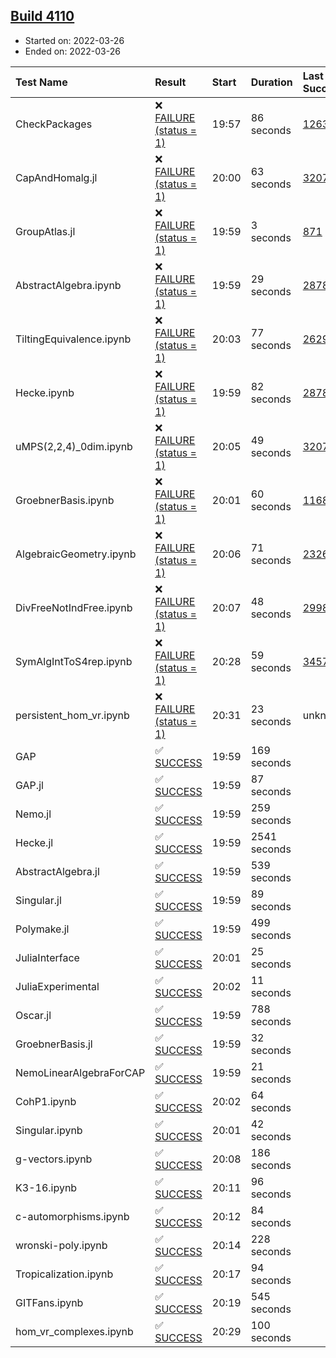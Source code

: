 ## [Build 4110](https://oscarci.mathematik.uni-kl.de/job/oscar-stable/4110/)

* Started on: 2022-03-26
* Ended on: 2022-03-26

| Test Name    | Result | Start | Duration | Last Success | First Failure |
|:-------------|:-------|:------|:---------|:-------------|:--------------|
| CheckPackages | ❌ [FAILURE (status = 1)](https://oscarci.mathematik.uni-kl.de/job/oscar-stable/4110/artifact/logs/build-4110/CheckPackages.log) | 19:57 | 86 seconds | [1263](https://oscarci.mathematik.uni-kl.de/job/oscar-stable/1263/) | [1264](https://oscarci.mathematik.uni-kl.de/job/oscar-stable/1264/) |
| CapAndHomalg.jl | ❌ [FAILURE (status = 1)](https://oscarci.mathematik.uni-kl.de/job/oscar-stable/4110/artifact/logs/build-4110/CapAndHomalg.jl.log) | 20:00 | 63 seconds | [3207](https://oscarci.mathematik.uni-kl.de/job/oscar-stable/3207/) | [3208](https://oscarci.mathematik.uni-kl.de/job/oscar-stable/3208/) |
| GroupAtlas.jl | ❌ [FAILURE (status = 1)](https://oscarci.mathematik.uni-kl.de/job/oscar-stable/4110/artifact/logs/build-4110/GroupAtlas.jl.log) | 19:59 | 3 seconds | [871](https://oscarci.mathematik.uni-kl.de/job/oscar-stable/871/) | [872](https://oscarci.mathematik.uni-kl.de/job/oscar-stable/872/) |
| AbstractAlgebra.ipynb | ❌ [FAILURE (status = 1)](https://oscarci.mathematik.uni-kl.de/job/oscar-stable/4110/artifact/logs/build-4110/AbstractAlgebra.ipynb.log) | 19:59 | 29 seconds | [2878](https://oscarci.mathematik.uni-kl.de/job/oscar-stable/2878/) | [2879](https://oscarci.mathematik.uni-kl.de/job/oscar-stable/2879/) |
| TiltingEquivalence.ipynb | ❌ [FAILURE (status = 1)](https://oscarci.mathematik.uni-kl.de/job/oscar-stable/4110/artifact/logs/build-4110/TiltingEquivalence.ipynb.log) | 20:03 | 77 seconds | [2629](https://oscarci.mathematik.uni-kl.de/job/oscar-stable/2629/) | [2630](https://oscarci.mathematik.uni-kl.de/job/oscar-stable/2630/) |
| Hecke.ipynb | ❌ [FAILURE (status = 1)](https://oscarci.mathematik.uni-kl.de/job/oscar-stable/4110/artifact/logs/build-4110/Hecke.ipynb.log) | 19:59 | 82 seconds | [2878](https://oscarci.mathematik.uni-kl.de/job/oscar-stable/2878/) | [2879](https://oscarci.mathematik.uni-kl.de/job/oscar-stable/2879/) |
| uMPS(2,2,4)_0dim.ipynb | ❌ [FAILURE (status = 1)](https://oscarci.mathematik.uni-kl.de/job/oscar-stable/4110/artifact/logs/build-4110/uMPS-2-2-4-_0dim.ipynb.log) | 20:05 | 49 seconds | [3207](https://oscarci.mathematik.uni-kl.de/job/oscar-stable/3207/) | [3208](https://oscarci.mathematik.uni-kl.de/job/oscar-stable/3208/) |
| GroebnerBasis.ipynb | ❌ [FAILURE (status = 1)](https://oscarci.mathematik.uni-kl.de/job/oscar-stable/4110/artifact/logs/build-4110/GroebnerBasis.ipynb.log) | 20:01 | 60 seconds | [1168](https://oscarci.mathematik.uni-kl.de/job/oscar-stable/1168/) | [1169](https://oscarci.mathematik.uni-kl.de/job/oscar-stable/1169/) |
| AlgebraicGeometry.ipynb | ❌ [FAILURE (status = 1)](https://oscarci.mathematik.uni-kl.de/job/oscar-stable/4110/artifact/logs/build-4110/AlgebraicGeometry.ipynb.log) | 20:06 | 71 seconds | [2326](https://oscarci.mathematik.uni-kl.de/job/oscar-stable/2326/) | [2327](https://oscarci.mathematik.uni-kl.de/job/oscar-stable/2327/) |
| DivFreeNotIndFree.ipynb | ❌ [FAILURE (status = 1)](https://oscarci.mathematik.uni-kl.de/job/oscar-stable/4110/artifact/logs/build-4110/DivFreeNotIndFree.ipynb.log) | 20:07 | 48 seconds | [2998](https://oscarci.mathematik.uni-kl.de/job/oscar-stable/2998/) | [2999](https://oscarci.mathematik.uni-kl.de/job/oscar-stable/2999/) |
| SymAlgIntToS4rep.ipynb | ❌ [FAILURE (status = 1)](https://oscarci.mathematik.uni-kl.de/job/oscar-stable/4110/artifact/logs/build-4110/SymAlgIntToS4rep.ipynb.log) | 20:28 | 59 seconds | [3457](https://oscarci.mathematik.uni-kl.de/job/oscar-stable/3457/) | [3458](https://oscarci.mathematik.uni-kl.de/job/oscar-stable/3458/) |
| persistent_hom_vr.ipynb | ❌ [FAILURE (status = 1)](https://oscarci.mathematik.uni-kl.de/job/oscar-stable/4110/artifact/logs/build-4110/persistent_hom_vr.ipynb.log) | 20:31 | 23 seconds | unknown | unknown |
| GAP | ✅ [SUCCESS](https://oscarci.mathematik.uni-kl.de/job/oscar-stable/4110/artifact/logs/build-4110/GAP.log) | 19:59 | 169 seconds |  |  |
| GAP.jl | ✅ [SUCCESS](https://oscarci.mathematik.uni-kl.de/job/oscar-stable/4110/artifact/logs/build-4110/GAP.jl.log) | 19:59 | 87 seconds |  |  |
| Nemo.jl | ✅ [SUCCESS](https://oscarci.mathematik.uni-kl.de/job/oscar-stable/4110/artifact/logs/build-4110/Nemo.jl.log) | 19:59 | 259 seconds |  |  |
| Hecke.jl | ✅ [SUCCESS](https://oscarci.mathematik.uni-kl.de/job/oscar-stable/4110/artifact/logs/build-4110/Hecke.jl.log) | 19:59 | 2541 seconds |  |  |
| AbstractAlgebra.jl | ✅ [SUCCESS](https://oscarci.mathematik.uni-kl.de/job/oscar-stable/4110/artifact/logs/build-4110/AbstractAlgebra.jl.log) | 19:59 | 539 seconds |  |  |
| Singular.jl | ✅ [SUCCESS](https://oscarci.mathematik.uni-kl.de/job/oscar-stable/4110/artifact/logs/build-4110/Singular.jl.log) | 19:59 | 89 seconds |  |  |
| Polymake.jl | ✅ [SUCCESS](https://oscarci.mathematik.uni-kl.de/job/oscar-stable/4110/artifact/logs/build-4110/Polymake.jl.log) | 19:59 | 499 seconds |  |  |
| JuliaInterface | ✅ [SUCCESS](https://oscarci.mathematik.uni-kl.de/job/oscar-stable/4110/artifact/logs/build-4110/JuliaInterface.log) | 20:01 | 25 seconds |  |  |
| JuliaExperimental | ✅ [SUCCESS](https://oscarci.mathematik.uni-kl.de/job/oscar-stable/4110/artifact/logs/build-4110/JuliaExperimental.log) | 20:02 | 11 seconds |  |  |
| Oscar.jl | ✅ [SUCCESS](https://oscarci.mathematik.uni-kl.de/job/oscar-stable/4110/artifact/logs/build-4110/Oscar.jl.log) | 19:59 | 788 seconds |  |  |
| GroebnerBasis.jl | ✅ [SUCCESS](https://oscarci.mathematik.uni-kl.de/job/oscar-stable/4110/artifact/logs/build-4110/GroebnerBasis.jl.log) | 19:59 | 32 seconds |  |  |
| NemoLinearAlgebraForCAP | ✅ [SUCCESS](https://oscarci.mathematik.uni-kl.de/job/oscar-stable/4110/artifact/logs/build-4110/NemoLinearAlgebraForCAP.log) | 19:59 | 21 seconds |  |  |
| CohP1.ipynb | ✅ [SUCCESS](https://oscarci.mathematik.uni-kl.de/job/oscar-stable/4110/artifact/logs/build-4110/CohP1.ipynb.log) | 20:02 | 64 seconds |  |  |
| Singular.ipynb | ✅ [SUCCESS](https://oscarci.mathematik.uni-kl.de/job/oscar-stable/4110/artifact/logs/build-4110/Singular.ipynb.log) | 20:01 | 42 seconds |  |  |
| g-vectors.ipynb | ✅ [SUCCESS](https://oscarci.mathematik.uni-kl.de/job/oscar-stable/4110/artifact/logs/build-4110/g-vectors.ipynb.log) | 20:08 | 186 seconds |  |  |
| K3-16.ipynb | ✅ [SUCCESS](https://oscarci.mathematik.uni-kl.de/job/oscar-stable/4110/artifact/logs/build-4110/K3-16.ipynb.log) | 20:11 | 96 seconds |  |  |
| c-automorphisms.ipynb | ✅ [SUCCESS](https://oscarci.mathematik.uni-kl.de/job/oscar-stable/4110/artifact/logs/build-4110/c-automorphisms.ipynb.log) | 20:12 | 84 seconds |  |  |
| wronski-poly.ipynb | ✅ [SUCCESS](https://oscarci.mathematik.uni-kl.de/job/oscar-stable/4110/artifact/logs/build-4110/wronski-poly.ipynb.log) | 20:14 | 228 seconds |  |  |
| Tropicalization.ipynb | ✅ [SUCCESS](https://oscarci.mathematik.uni-kl.de/job/oscar-stable/4110/artifact/logs/build-4110/Tropicalization.ipynb.log) | 20:17 | 94 seconds |  |  |
| GITFans.ipynb | ✅ [SUCCESS](https://oscarci.mathematik.uni-kl.de/job/oscar-stable/4110/artifact/logs/build-4110/GITFans.ipynb.log) | 20:19 | 545 seconds |  |  |
| hom_vr_complexes.ipynb | ✅ [SUCCESS](https://oscarci.mathematik.uni-kl.de/job/oscar-stable/4110/artifact/logs/build-4110/hom_vr_complexes.ipynb.log) | 20:29 | 100 seconds |  |  |
